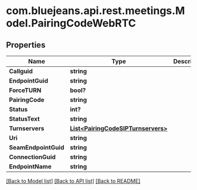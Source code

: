 # com.bluejeans.api.rest.meetings.Model.PairingCodeWebRTC
## Properties

Name | Type | Description | Notes
------------ | ------------- | ------------- | -------------
**Callguid** | **string** |  | [optional] 
**EndpointGuid** | **string** |  | [optional] 
**ForceTURN** | **bool?** |  | [optional] 
**PairingCode** | **string** |  | [optional] 
**Status** | **int?** |  | [optional] 
**StatusText** | **string** |  | [optional] 
**Turnservers** | [**List&lt;PairingCodeSIPTurnservers&gt;**](PairingCodeSIPTurnservers.md) |  | [optional] 
**Uri** | **string** |  | [optional] 
**SeamEndpointGuid** | **string** |  | [optional] 
**ConnectionGuid** | **string** |  | [optional] 
**EndpointName** | **string** |  | [optional] 

[[Back to Model list]](../README.md#documentation-for-models) [[Back to API list]](../README.md#documentation-for-api-endpoints) [[Back to README]](../README.md)

